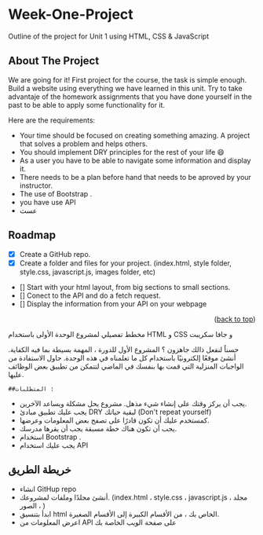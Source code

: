 # Week-One-Project
Outline of the project for Unit 1 using HTML, CSS &amp; JavaScript


<!-- ABOUT THE PROJECT -->
## About The Project


We are going for it! First project for the course, the task is simple enough. Build a website using everything we have learned in this unit. Try to take advantaje of the homework assignments that you have done yourself in the past to be able to apply some functionality for it.

Here are the requirements:
* Your time should be focused on creating something amazing. A project that solves a problem and helps others.
* You should implement DRY principles for the rest of your life :smile:
* As a user you have to be able to navigate some information and display it.
* There needs to be a plan before hand that needs to be aproved by your instructor.
* The use of Bootstrap .
* you have use API
* عسث

## Roadmap

- [x] Create a GitHub repo.
- [x] Create a folder and files for your project. (index.html, style folder, style.css, javascript.js, images folder, etc)
- [] Start with your html layout, from big sections to small sections.
- [] Conect to the API and do a fetch request.
- [] Display the information from your API on your webpage


<p align="right">(<a href="#top">back to top</a>)</p>


مخطط تفصيلي لمشروع الوحدة الأولى باستخدام HTML و CSS و جافا سكريبت

حسناً لنفعل ذالك جاهزون ؟ المشروع الأول للدورة ، المهمة بسيطة بما فيه الكفاية. أنشئ موقعًا إلكترونيًا باستخدام كل ما تعلمناه في هذه الوحدة. حاول الاستفادة من الواجبات المنزلية التي قمت بها بنفسك في الماضي لتتمكن من تطبيق بعض الوظائف عليها.
    
    ##المتطلبات :
* يجب أن يركز وقتك على إنشاء شيء مذهل. مشروع يحل مشكلة ويساعد الآخرين.
* يجب عليك تطبيق مبادئ DRY لبقية حياتك (Don't repeat yourself)
* كمستخدم عليك أن تكون قادرًا على تصفح بعض المعلومات وعرضها.
*  يجب أن تكون هناك خطة مسبقة يجب أن يقرها مدرسك.
* استخدام Bootstrap .
* يجب عليك استخدام API
## خريطة الطريق

 * انشاء GitHup repo
* أنشئ مجلدًا وملفات لمشروعك. (index.html  ، style.css ، javascript.js ، مجلد الصور ، )
* ابدأ بتنسيق html الخاص بك ، من الأقسام الكبيرة إلى الأقسام الصغيرة.
* اعرض المعلومات من API على صفحة الويب الخاصة بك
